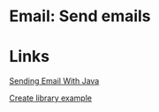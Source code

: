 # Email: Send emails

# Links

[Sending Email With Java](https://www.baeldung.com/java-email)

[Create library example](https://thegreatapi.com/blog/create-a-library-from-scratch/)
